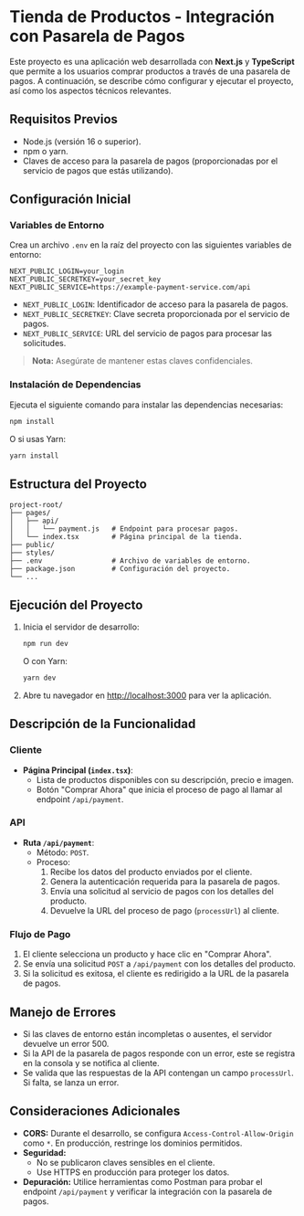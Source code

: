 # Tienda de Productos - Integración con Pasarela de Pagos

Este proyecto es una aplicación web desarrollada con **Next.js** y **TypeScript** que permite a los usuarios comprar productos a través de una pasarela de pagos. A continuación, se describe cómo configurar y ejecutar el proyecto, así como los aspectos técnicos relevantes.

## Requisitos Previos

- Node.js (versión 16 o superior).
- npm o yarn.
- Claves de acceso para la pasarela de pagos (proporcionadas por el servicio de pagos que estás utilizando).

## Configuración Inicial

### Variables de Entorno

Crea un archivo `.env` en la raíz del proyecto con las siguientes variables de entorno:

```plaintext
NEXT_PUBLIC_LOGIN=your_login
NEXT_PUBLIC_SECRETKEY=your_secret_key
NEXT_PUBLIC_SERVICE=https://example-payment-service.com/api
```

- `NEXT_PUBLIC_LOGIN`: Identificador de acceso para la pasarela de pagos.
- `NEXT_PUBLIC_SECRETKEY`: Clave secreta proporcionada por el servicio de pagos.
- `NEXT_PUBLIC_SERVICE`: URL del servicio de pagos para procesar las solicitudes.

> **Nota:** Asegúrate de mantener estas claves confidenciales.

### Instalación de Dependencias

Ejecuta el siguiente comando para instalar las dependencias necesarias:

```bash
npm install
```

O si usas Yarn:

```bash
yarn install
```

## Estructura del Proyecto

```
project-root/
├── pages/
│   ├── api/
│   │   └── payment.js   # Endpoint para procesar pagos.
│   └── index.tsx        # Página principal de la tienda.
├── public/
├── styles/
├── .env                 # Archivo de variables de entorno.
├── package.json         # Configuración del proyecto.
└── ...
```

## Ejecución del Proyecto

1. Inicia el servidor de desarrollo:

   ```bash
   npm run dev
   ```

   O con Yarn:

   ```bash
   yarn dev
   ```

2. Abre tu navegador en [http://localhost:3000](http://localhost:3000) para ver la aplicación.

## Descripción de la Funcionalidad

### Cliente

- **Página Principal (`index.tsx`)**:
  - Lista de productos disponibles con su descripción, precio e imagen.
  - Botón "Comprar Ahora" que inicia el proceso de pago al llamar al endpoint `/api/payment`.

### API

- **Ruta `/api/payment`**:
  - Método: `POST`.
  - Proceso:
    1. Recibe los datos del producto enviados por el cliente.
    2. Genera la autenticación requerida para la pasarela de pagos.
    3. Envía una solicitud al servicio de pagos con los detalles del producto.
    4. Devuelve la URL del proceso de pago (`processUrl`) al cliente.

### Flujo de Pago

1. El cliente selecciona un producto y hace clic en "Comprar Ahora".
2. Se envía una solicitud `POST` a `/api/payment` con los detalles del producto.
3. Si la solicitud es exitosa, el cliente es redirigido a la URL de la pasarela de pagos.

## Manejo de Errores

- Si las claves de entorno están incompletas o ausentes, el servidor devuelve un error 500.
- Si la API de la pasarela de pagos responde con un error, este se registra en la consola y se notifica al cliente.
- Se valida que las respuestas de la API contengan un campo `processUrl`. Si falta, se lanza un error.

## Consideraciones Adicionales

- **CORS:** Durante el desarrollo, se configura `Access-Control-Allow-Origin` como `*`. En producción, restringe los dominios permitidos.
- **Seguridad:**
  - No se publicaron claves sensibles en el cliente.
  - Use HTTPS en producción para proteger los datos.
- **Depuración:** Utilice herramientas como Postman para probar el endpoint `/api/payment` y verificar la integración con la pasarela de pagos.


